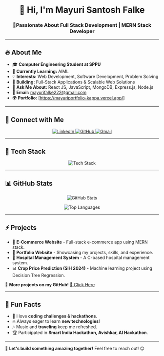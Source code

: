 <h1 align="center">👋 Hi, I'm Mayuri Santosh Falke</h1>
<h3 align="center">🚀Passionate About Full Stack Development |  MERN Stack Developer </h3>


---

## 🔥 About Me  
- 🎓 **Computer Engineering Student at SPPU**  
- 🌱 **Currently Learning:** AIML
- 💡 **Interests:** Web Development, Software Development, Problem Solving  
- 🚀 **Building:** Full-Stack Applications & Scalable Web Solutions  
- 💬 **Ask Me About:** React JS, JavaScript, MongoDB, Express.js, Node.js  
- 📧 **Email:** [mayurifalke222@gmail.com](mailto:mayurifalke222@gmail.com)  
- 🌍 **Portfolio:** [https://mayuriportfolio-kappa.vercel.app/]

---
## 🔗 Connect with Me  
<p align="center">
  <a href="https://linkedin.com/in/mayuri-falke-7890a1291" target="_blank" rel="nofollow">
    <img src="https://img.shields.io/badge/-LinkedIn-0077B5?style=for-the-badge&logo=linkedin&logoColor=white" alt="LinkedIn" />
  </a>
  <a href="https://github.com/mayurifalke" target="_blank" rel="nofollow">
    <img src="https://img.shields.io/badge/-GitHub-181717?style=for-the-badge&logo=github&logoColor=white" alt="GitHub" />
  </a>
  <a href="mailto:mayurifalke222@gmail.com" rel="nofollow">
    <img src="https://img.shields.io/badge/-Gmail-D14836?style=for-the-badge&logo=gmail&logoColor=white" alt="Gmail" />
  </a>
</p>

---

## 🚀 Tech Stack  
<p align="center">
  <img src="https://skillicons.dev/icons?i=html,css,bootstrap,js,react,nodejs,express,mongodb,mysql,java,python,c,cpp,git,github,vscode,php,tailwind" alt="Tech Stack" />
</p>

---

## 📊 GitHub Stats  
<p align="center">
  <img src="https://github-readme-stats.vercel.app/api?username=mayurifalke&show_icons=true&theme=tokyonight" alt="GitHub Stats" />
</p>
<p align="center">
  <img src="https://github-readme-stats.vercel.app/api/top-langs/?username=mayurifalke&layout=compact&theme=tokyonight" alt="Top Languages" />
</p>

---

## ⚡ Projects  
- 🚀 **E-Commerce Website** - Full-stack e-commerce app using MERN stack.  
- 🌱 **Portfolio Website** - Showcasing my projects, skills, and experience.  
- 🏥 **Hospital Management System** - A C-based hospital management system.  
- 📊 **Crop Price Prediction (SIH 2024)** - Machine learning project using Decision Tree Regression.  

📌 **More projects on my GitHub!** [🔗 Click Here](https://github.com/mayurifalke)

---

## 🎯 Fun Facts  
- 🌟 I love **coding challenges & hackathons**.
- 🔥 Always eager to learn **new technologies**!  
- 🎶 Music and **traveling** keep me refreshed.  
- 🏆 Participated in **Smart India Hackathon, Avishkar, AI Hackathon**.  


---

🚀 **Let's build something amazing together!** Feel free to reach out! 😊
